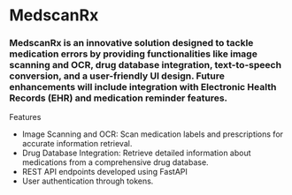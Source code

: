 # MedscanRx
### MedscanRx is an innovative solution designed to tackle medication errors by providing functionalities like image scanning and OCR, drug database integration, text-to-speech conversion, and a user-friendly UI design. Future enhancements will include integration with Electronic Health Records (EHR) and medication reminder features.

Features
* Image Scanning and OCR: Scan medication labels and prescriptions for accurate information retrieval.
* Drug Database Integration: Retrieve detailed information about medications from a comprehensive drug database.
* REST API endpoints developed using FastAPI
* User authentication through tokens.
